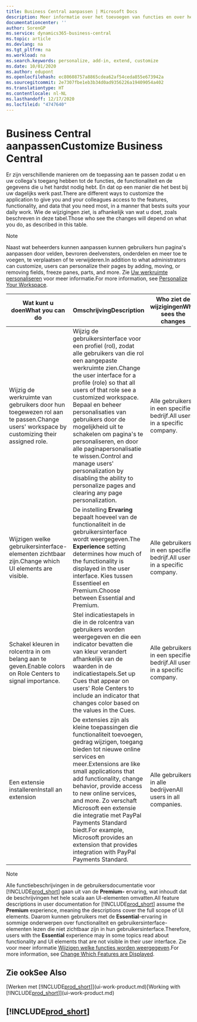 ```yaml
---
title: Business Central aanpassen | Microsoft Docs
description: Meer informatie over het toevoegen van functies en over het aanpassen van Business Central
documentationcenter: ''
author: SorenGP
ms.service: dynamics365-business-central
ms.topic: article
ms.devlang: na
ms.tgt_pltfrm: na
ms.workload: na
ms.search.keywords: personalize, add-in, extend, customize
ms.date: 10/01/2020
ms.author: edupont
ms.openlocfilehash: ec80608757a8865cdea62af54ceda855e673942a
ms.sourcegitcommit: 2e7307fbe1eb3b34d0ad9356226a19409054a402
ms.translationtype: HT
ms.contentlocale: nl-NL
ms.lasthandoff: 12/17/2020
ms.locfileid: "4747640"
---
```

# <a name="customize-business-central"></a><span data-ttu-id="0aee5-103">Business Central aanpassen</span><span class="sxs-lookup"><span data-stu-id="0aee5-103">Customize Business Central</span></span>
<span data-ttu-id="0aee5-104">Er zijn verschillende manieren om de toepassing aan te passen zodat u en uw collega's toegang hebben tot de functies, de functionaliteit en de gegevens die u het hardst nodig hebt. En dat op een manier die het best bij uw dagelijks werk past.</span><span class="sxs-lookup"><span data-stu-id="0aee5-104">There are different ways to customize the application to give you and your colleagues access to the features, functionality, and data that you need most, in a manner that bests suits your daily work.</span></span> <span data-ttu-id="0aee5-105">Wie de wijzigingen ziet, is afhankelijk van wat u doet, zoals beschreven in deze tabel.</span><span class="sxs-lookup"><span data-stu-id="0aee5-105">Those who see the changes will depend on what you do, as described in this table.</span></span>

> [!NOTE]
> <span data-ttu-id="0aee5-106">Naast wat beheerders kunnen aanpassen kunnen gebruikers hun pagina's aanpassen door velden, bevroren deelvensters, onderdelen en meer toe te voegen, te verplaatsen of te verwijderen.</span><span class="sxs-lookup"><span data-stu-id="0aee5-106">In addition to what administrators can customize, users can personalize their pages by adding, moving, or removing fields, freeze panes, parts, and more.</span></span> <span data-ttu-id="0aee5-107">Zie [Uw werkruimte personaliseren](ui-personalization-user.md) voor meer informatie.</span><span class="sxs-lookup"><span data-stu-id="0aee5-107">For more information, see [Personalize Your Workspace](ui-personalization-user.md).</span></span>

| <span data-ttu-id="0aee5-108">Wat kunt u doen</span><span class="sxs-lookup"><span data-stu-id="0aee5-108">What you can do</span></span>    |  <span data-ttu-id="0aee5-109">Omschrijving</span><span class="sxs-lookup"><span data-stu-id="0aee5-109">Description</span></span>  |  <span data-ttu-id="0aee5-110">Who ziet de wijzigingen</span><span class="sxs-lookup"><span data-stu-id="0aee5-110">Who sees the changes</span></span>  |  <span data-ttu-id="0aee5-111">Meer informatie</span><span class="sxs-lookup"><span data-stu-id="0aee5-111">More information</span></span>  |
|-----|---------------|---------|-------|
|<span data-ttu-id="0aee5-112">Wijzig de werkruimte van gebruikers door hun toegewezen rol aan te passen.</span><span class="sxs-lookup"><span data-stu-id="0aee5-112">Change users' workspace by customizing their assigned role.</span></span>|<span data-ttu-id="0aee5-113">Wijzig de gebruikersinterface voor een profiel (rol), zodat alle gebruikers van die rol een aangepaste werkruimte zien.</span><span class="sxs-lookup"><span data-stu-id="0aee5-113">Change the user interface for a profile (role) so that all users of that role see a customized workspace.</span></span> <span data-ttu-id="0aee5-114">Bepaal en beheer personalisaties van gebruikers door de mogelijkheid uit te schakelen om pagina's te personaliseren, en door alle paginapersonalisatie te wissen.</span><span class="sxs-lookup"><span data-stu-id="0aee5-114">Control and manage users' personalization by disabling the ability to personalize pages and clearing any page personalization.</span></span>|<span data-ttu-id="0aee5-115">Alle gebruikers in een specifiek bedrijf.</span><span class="sxs-lookup"><span data-stu-id="0aee5-115">All users in a specific company.</span></span>|[<span data-ttu-id="0aee5-116">Pagina's aanpassen voor profielen</span><span class="sxs-lookup"><span data-stu-id="0aee5-116">Customize Pages for Profiles</span></span>](ui-personalization-manage.md)|
|<span data-ttu-id="0aee5-117">Wijzigen welke gebruikersinterface-elementen zichtbaar zijn.</span><span class="sxs-lookup"><span data-stu-id="0aee5-117">Change which UI elements are visible.</span></span>|<span data-ttu-id="0aee5-118">De instelling **Ervaring** bepaalt hoeveel van de functionaliteit in de gebruikersinterface wordt weergegeven.</span><span class="sxs-lookup"><span data-stu-id="0aee5-118">The **Experience** setting determines how much of the functionality is displayed in the user interface.</span></span> <span data-ttu-id="0aee5-119">Kies tussen Essentieel en Premium.</span><span class="sxs-lookup"><span data-stu-id="0aee5-119">Choose between Essential and Premium.</span></span>|<span data-ttu-id="0aee5-120">Alle gebruikers in een specifiek bedrijf.</span><span class="sxs-lookup"><span data-stu-id="0aee5-120">All users in a specific company.</span></span>|[<span data-ttu-id="0aee5-121">Wijzigen welke functies worden weergegeven</span><span class="sxs-lookup"><span data-stu-id="0aee5-121">Change Which Features are Displayed</span></span>](ui-experiences.md)|
|<span data-ttu-id="0aee5-122">Schakel kleuren in rolcentra in om belang aan te geven.</span><span class="sxs-lookup"><span data-stu-id="0aee5-122">Enable colors on Role Centers to signal importance.</span></span>|<span data-ttu-id="0aee5-123">Stel indicatiestapels in die in de rolcentra van gebruikers worden weergegeven en die een indicator bevatten die van kleur verandert afhankelijk van de waarden in de indicatiestapels.</span><span class="sxs-lookup"><span data-stu-id="0aee5-123">Set up Cues that appear on users' Role Centers to include an indicator that changes color based on the values in the Cues.</span></span>|<span data-ttu-id="0aee5-124">Alle gebruikers in een specifiek bedrijf.</span><span class="sxs-lookup"><span data-stu-id="0aee5-124">All users in a specific company.</span></span>|[<span data-ttu-id="0aee5-125">Een gekleurde indicator instellen voor indicatiestapels</span><span class="sxs-lookup"><span data-stu-id="0aee5-125">Set Up a Colored Indicator on Cues</span></span>](admin-how-set-up-colored-indicator-on-cues.md)|
|<span data-ttu-id="0aee5-126">Een extensie installeren</span><span class="sxs-lookup"><span data-stu-id="0aee5-126">Install an extension</span></span>|<span data-ttu-id="0aee5-127">De extensies zijn als kleine toepassingen die functionaliteit toevoegen, gedrag wijzigen, toegang bieden tot nieuwe online services en meer.</span><span class="sxs-lookup"><span data-stu-id="0aee5-127">Extensions are like small applications that add functionality, change behavior, provide access to new online services, and more.</span></span> <span data-ttu-id="0aee5-128">Zo verschaft Microsoft een extensie die integratie met PayPal Payments Standard biedt.</span><span class="sxs-lookup"><span data-stu-id="0aee5-128">For example, Microsoft provides an extension that provides integration with PayPal Payments Standard.</span></span>|<span data-ttu-id="0aee5-129">Alle gebruikers in alle bedrijven</span><span class="sxs-lookup"><span data-stu-id="0aee5-129">All users in all companies.</span></span>|[<span data-ttu-id="0aee5-130">Aanpassen met behulp van extensies</span><span class="sxs-lookup"><span data-stu-id="0aee5-130">Customizing Using Extensions</span></span>](ui-extensions.md)|
> [!NOTE]
> <span data-ttu-id="0aee5-131">Alle functiebeschrijvingen in de gebruikersdocumentatie voor [!INCLUDE[prod_short](includes/prod_short.md)] gaan uit van de **Premium-** ervaring, wat inhoudt dat de beschrijvingen het hele scala aan UI-elementen omvatten.</span><span class="sxs-lookup"><span data-stu-id="0aee5-131">All feature descriptions in user documentation for [!INCLUDE[prod_short](includes/prod_short.md)] assume the **Premium** experience, meaning the descriptions cover the full scope of UI elements.</span></span> <span data-ttu-id="0aee5-132">Daarom kunnen gebruikers met de **Essential**-ervaring in sommige onderwerpen over functionaliteit en gebruikersinterface-elementen lezen die niet zichtbaar zijn in hun gebruikersinterface.</span><span class="sxs-lookup"><span data-stu-id="0aee5-132">Therefore, users with the **Essential** experience may in some topics read about functionality and UI elements that are not visible in their user interface.</span></span> <span data-ttu-id="0aee5-133">Zie voor meer informatie [Wijzigen welke functies worden weergegeven](ui-experiences.md).</span><span class="sxs-lookup"><span data-stu-id="0aee5-133">For more information, see [Change Which Features are Displayed](ui-experiences.md).</span></span>

## <a name="see-also"></a><span data-ttu-id="0aee5-134">Zie ook</span><span class="sxs-lookup"><span data-stu-id="0aee5-134">See Also</span></span>
<span data-ttu-id="0aee5-135">[Werken met [!INCLUDE[prod_short](includes/prod_short.md)]](ui-work-product.md)</span><span class="sxs-lookup"><span data-stu-id="0aee5-135">[Working with [!INCLUDE[prod_short](includes/prod_short.md)]](ui-work-product.md)</span></span>  

## [!INCLUDE[prod_short](includes/free_trial_md.md)]  
